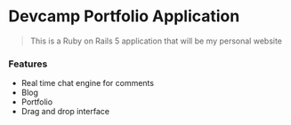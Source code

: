 # Devcamp Portfolio Application

> This is a Ruby on Rails 5 application that will be my personal website

### Features

- Real time chat engine for comments
- Blog
- Portfolio
- Drag and drop interface

